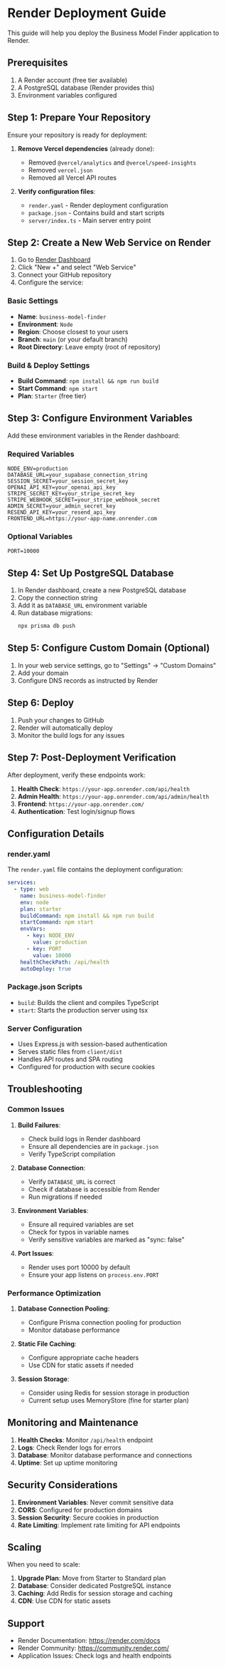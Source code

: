 # Render Deployment Guide

This guide will help you deploy the Business Model Finder application to Render.

## Prerequisites

1. A Render account (free tier available)
2. A PostgreSQL database (Render provides this)
3. Environment variables configured

## Step 1: Prepare Your Repository

Ensure your repository is ready for deployment:

1. **Remove Vercel dependencies** (already done):
   - Removed `@vercel/analytics` and `@vercel/speed-insights`
   - Removed `vercel.json`
   - Removed all Vercel API routes

2. **Verify configuration files**:
   - `render.yaml` - Render deployment configuration
   - `package.json` - Contains build and start scripts
   - `server/index.ts` - Main server entry point

## Step 2: Create a New Web Service on Render

1. Go to [Render Dashboard](https://dashboard.render.com/)
2. Click "New +" and select "Web Service"
3. Connect your GitHub repository
4. Configure the service:

### Basic Settings
- **Name**: `business-model-finder`
- **Environment**: `Node`
- **Region**: Choose closest to your users
- **Branch**: `main` (or your default branch)
- **Root Directory**: Leave empty (root of repository)

### Build & Deploy Settings
- **Build Command**: `npm install && npm run build`
- **Start Command**: `npm start`
- **Plan**: `Starter` (free tier)

## Step 3: Configure Environment Variables

Add these environment variables in the Render dashboard:

### Required Variables
```
NODE_ENV=production
DATABASE_URL=your_supabase_connection_string
SESSION_SECRET=your_session_secret_key
OPENAI_API_KEY=your_openai_api_key
STRIPE_SECRET_KEY=your_stripe_secret_key
STRIPE_WEBHOOK_SECRET=your_stripe_webhook_secret
ADMIN_SECRET=your_admin_secret_key
RESEND_API_KEY=your_resend_api_key
FRONTEND_URL=https://your-app-name.onrender.com
```

### Optional Variables
```
PORT=10000
```

## Step 4: Set Up PostgreSQL Database

1. In Render dashboard, create a new PostgreSQL database
2. Copy the connection string
3. Add it as `DATABASE_URL` environment variable
4. Run database migrations:
   ```bash
   npx prisma db push
   ```

## Step 5: Configure Custom Domain (Optional)

1. In your web service settings, go to "Settings" → "Custom Domains"
2. Add your domain
3. Configure DNS records as instructed by Render

## Step 6: Deploy

1. Push your changes to GitHub
2. Render will automatically deploy
3. Monitor the build logs for any issues

## Step 7: Post-Deployment Verification

After deployment, verify these endpoints work:

1. **Health Check**: `https://your-app.onrender.com/api/health`
2. **Admin Health**: `https://your-app.onrender.com/api/admin/health`
3. **Frontend**: `https://your-app.onrender.com/`
4. **Authentication**: Test login/signup flows

## Configuration Details

### render.yaml
The `render.yaml` file contains the deployment configuration:
```yaml
services:
  - type: web
    name: business-model-finder
    env: node
    plan: starter
    buildCommand: npm install && npm run build
    startCommand: npm start
    envVars:
      - key: NODE_ENV
        value: production
      - key: PORT
        value: 10000
    healthCheckPath: /api/health
    autoDeploy: true
```

### Package.json Scripts
- `build`: Builds the client and compiles TypeScript
- `start`: Starts the production server using tsx

### Server Configuration
- Uses Express.js with session-based authentication
- Serves static files from `client/dist`
- Handles API routes and SPA routing
- Configured for production with secure cookies

## Troubleshooting

### Common Issues

1. **Build Failures**:
   - Check build logs in Render dashboard
   - Ensure all dependencies are in `package.json`
   - Verify TypeScript compilation

2. **Database Connection**:
   - Verify `DATABASE_URL` is correct
   - Check if database is accessible from Render
   - Run migrations if needed

3. **Environment Variables**:
   - Ensure all required variables are set
   - Check for typos in variable names
   - Verify sensitive variables are marked as "sync: false"

4. **Port Issues**:
   - Render uses port 10000 by default
   - Ensure your app listens on `process.env.PORT`

### Performance Optimization

1. **Database Connection Pooling**:
   - Configure Prisma connection pooling for production
   - Monitor database performance

2. **Static File Caching**:
   - Configure appropriate cache headers
   - Use CDN for static assets if needed

3. **Session Storage**:
   - Consider using Redis for session storage in production
   - Current setup uses MemoryStore (fine for starter plan)

## Monitoring and Maintenance

1. **Health Checks**: Monitor `/api/health` endpoint
2. **Logs**: Check Render logs for errors
3. **Database**: Monitor database performance and connections
4. **Uptime**: Set up uptime monitoring

## Security Considerations

1. **Environment Variables**: Never commit sensitive data
2. **CORS**: Configured for production domains
3. **Session Security**: Secure cookies in production
4. **Rate Limiting**: Implement rate limiting for API endpoints

## Scaling

When you need to scale:

1. **Upgrade Plan**: Move from Starter to Standard plan
2. **Database**: Consider dedicated PostgreSQL instance
3. **Caching**: Add Redis for session storage and caching
4. **CDN**: Use CDN for static assets

## Support

- Render Documentation: https://render.com/docs
- Render Community: https://community.render.com/
- Application Issues: Check logs and health endpoints 